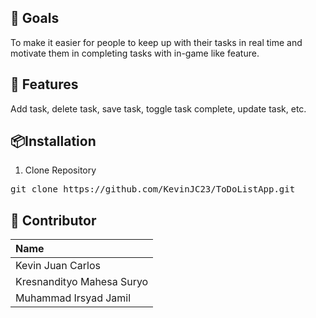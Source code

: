 ## 🎯 Goals
To make it easier for people to keep up with their tasks in real time and motivate them in completing tasks with in-game like feature.

## 🚀 Features
Add task, delete task, save task, toggle task complete, update task, etc.

## 📦Installation
1. Clone Repository
<pre>git clone https://github.com/KevinJC23/ToDoListApp.git</pre>

## 🤝 Contributor
| Name       |
|:-----------|
| Kevin Juan Carlos | 
| Kresnandityo Mahesa Suryo | 
| Muhammad Irsyad Jamil | 
 
